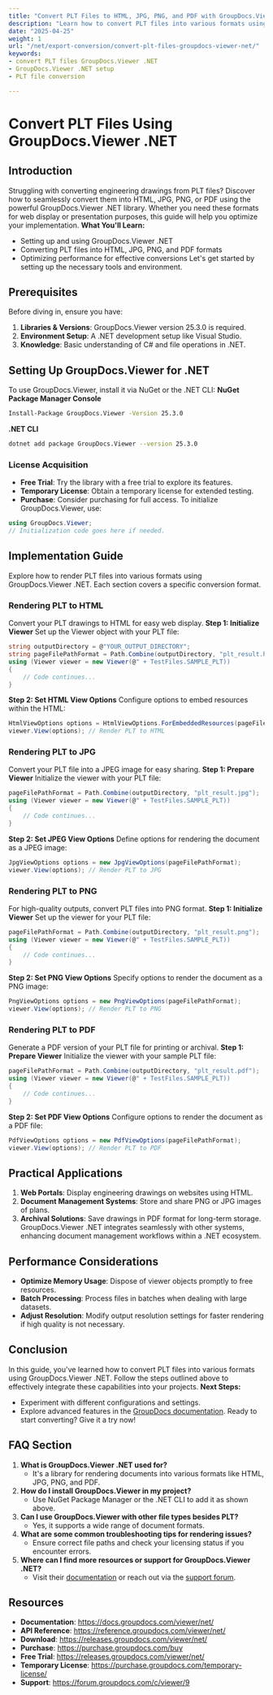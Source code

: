 ```yaml
---
title: "Convert PLT Files to HTML, JPG, PNG, and PDF with GroupDocs.Viewer .NET"
description: "Learn how to convert PLT files into various formats using GroupDocs.Viewer .NET. This guide covers setup, conversion processes, and optimization for performance."
date: "2025-04-25"
weight: 1
url: "/net/export-conversion/convert-plt-files-groupdocs-viewer-net/"
keywords:
- convert PLT files GroupDocs.Viewer .NET
- GroupDocs.Viewer .NET setup
- PLT file conversion

---
```



# Convert PLT Files Using GroupDocs.Viewer .NET
## Introduction
Struggling with converting engineering drawings from PLT files? Discover how to seamlessly convert them into HTML, JPG, PNG, or PDF using the powerful GroupDocs.Viewer .NET library. Whether you need these formats for web display or presentation purposes, this guide will help you optimize your implementation.
**What You'll Learn:**
- Setting up and using GroupDocs.Viewer .NET
- Converting PLT files into HTML, JPG, PNG, and PDF formats
- Optimizing performance for effective conversions
Let's get started by setting up the necessary tools and environment.
## Prerequisites
Before diving in, ensure you have:
1. **Libraries & Versions**: GroupDocs.Viewer version 25.3.0 is required.
2. **Environment Setup**: A .NET development setup like Visual Studio.
3. **Knowledge**: Basic understanding of C# and file operations in .NET.
## Setting Up GroupDocs.Viewer for .NET
To use GroupDocs.Viewer, install it via NuGet or the .NET CLI:
**NuGet Package Manager Console**
```bash
Install-Package GroupDocs.Viewer -Version 25.3.0
```
**.NET CLI**
```bash
dotnet add package GroupDocs.Viewer --version 25.3.0
```
### License Acquisition
- **Free Trial**: Try the library with a free trial to explore its features.
- **Temporary License**: Obtain a temporary license for extended testing.
- **Purchase**: Consider purchasing for full access.
To initialize GroupDocs.Viewer, use:
```csharp
using GroupDocs.Viewer;
// Initialization code goes here if needed.
```
## Implementation Guide
Explore how to render PLT files into various formats using GroupDocs.Viewer .NET. Each section covers a specific conversion format.
### Rendering PLT to HTML
Convert your PLT drawings to HTML for easy web display.
**Step 1: Initialize Viewer**
Set up the Viewer object with your PLT file:
```csharp
string outputDirectory = @"YOUR_OUTPUT_DIRECTORY";
string pageFilePathFormat = Path.Combine(outputDirectory, "plt_result.html");
using (Viewer viewer = new Viewer(@" + TestFiles.SAMPLE_PLT))
{
    // Code continues...
}
```
**Step 2: Set HTML View Options**
Configure options to embed resources within the HTML:
```csharp
HtmlViewOptions options = HtmlViewOptions.ForEmbeddedResources(pageFilePathFormat);
viewer.View(options); // Render PLT to HTML
```
### Rendering PLT to JPG
Convert your PLT file into a JPEG image for easy sharing.
**Step 1: Prepare Viewer**
Initialize the viewer with your PLT file:
```csharp
pageFilePathFormat = Path.Combine(outputDirectory, "plt_result.jpg");
using (Viewer viewer = new Viewer(@" + TestFiles.SAMPLE_PLT))
{
    // Code continues...
}
```
**Step 2: Set JPEG View Options**
Define options for rendering the document as a JPEG image:
```csharp
JpgViewOptions options = new JpgViewOptions(pageFilePathFormat);
viewer.View(options); // Render PLT to JPG
```
### Rendering PLT to PNG
For high-quality outputs, convert PLT files into PNG format.
**Step 1: Initialize Viewer**
Set up the viewer for your PLT file:
```csharp
pageFilePathFormat = Path.Combine(outputDirectory, "plt_result.png");
using (Viewer viewer = new Viewer(@" + TestFiles.SAMPLE_PLT))
{
    // Code continues...
}
```
**Step 2: Set PNG View Options**
Specify options to render the document as a PNG image:
```csharp
PngViewOptions options = new PngViewOptions(pageFilePathFormat);
viewer.View(options); // Render PLT to PNG
```
### Rendering PLT to PDF
Generate a PDF version of your PLT file for printing or archival.
**Step 1: Prepare Viewer**
Initialize the viewer with your sample PLT file:
```csharp
pageFilePathFormat = Path.Combine(outputDirectory, "plt_result.pdf");
using (Viewer viewer = new Viewer(@" + TestFiles.SAMPLE_PLT))
{
    // Code continues...
}
```
**Step 2: Set PDF View Options**
Configure options to render the document as a PDF file:
```csharp
PdfViewOptions options = new PdfViewOptions(pageFilePathFormat);
viewer.View(options); // Render PLT to PDF
```
## Practical Applications
1. **Web Portals**: Display engineering drawings on websites using HTML.
2. **Document Management Systems**: Store and share PNG or JPG images of plans.
3. **Archival Solutions**: Save drawings in PDF format for long-term storage.
GroupDocs.Viewer .NET integrates seamlessly with other systems, enhancing document management workflows within a .NET ecosystem.
## Performance Considerations
- **Optimize Memory Usage**: Dispose of viewer objects promptly to free resources.
- **Batch Processing**: Process files in batches when dealing with large datasets.
- **Adjust Resolution**: Modify output resolution settings for faster rendering if high quality is not necessary.
## Conclusion
In this guide, you've learned how to convert PLT files into various formats using GroupDocs.Viewer .NET. Follow the steps outlined above to effectively integrate these capabilities into your projects.
**Next Steps:**
- Experiment with different configurations and settings.
- Explore advanced features in the [GroupDocs documentation](https://docs.groupdocs.com/viewer/net/).
Ready to start converting? Give it a try now!
## FAQ Section
1. **What is GroupDocs.Viewer .NET used for?**
   - It's a library for rendering documents into various formats like HTML, JPG, PNG, and PDF.
2. **How do I install GroupDocs.Viewer in my project?**
   - Use NuGet Package Manager or the .NET CLI to add it as shown above.
3. **Can I use GroupDocs.Viewer with other file types besides PLT?**
   - Yes, it supports a wide range of document formats.
4. **What are some common troubleshooting tips for rendering issues?**
   - Ensure correct file paths and check your licensing status if you encounter errors.
5. **Where can I find more resources or support for GroupDocs.Viewer .NET?**
   - Visit their [documentation](https://docs.groupdocs.com/viewer/net/) or reach out via the [support forum](https://forum.groupdocs.com/c/viewer/9).
## Resources
- **Documentation**: https://docs.groupdocs.com/viewer/net/
- **API Reference**: https://reference.groupdocs.com/viewer/net/
- **Download**: https://releases.groupdocs.com/viewer/net/
- **Purchase**: https://purchase.groupdocs.com/buy
- **Free Trial**: https://releases.groupdocs.com/viewer/net/
- **Temporary License**: https://purchase.groupdocs.com/temporary-license/
- **Support**: https://forum.groupdocs.com/c/viewer/9
